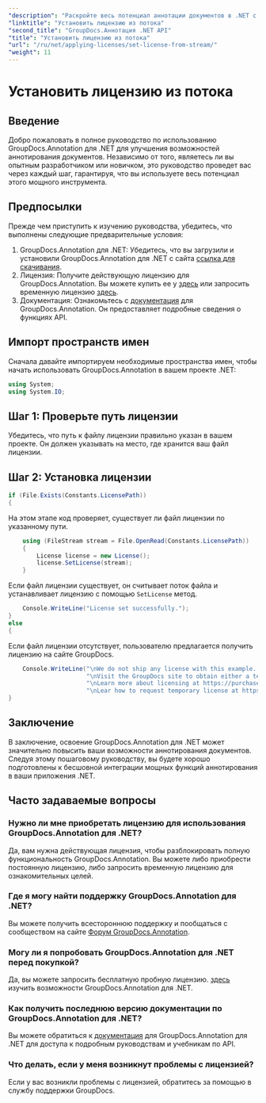 ```yaml
---
"description": "Раскройте весь потенциал аннотации документов в .NET с GroupDocs.Annotation. Следуйте нашему пошаговому руководству для бесшовной интеграции."
"linktitle": "Установить лицензию из потока"
"second_title": "GroupDocs.Аннотация .NET API"
"title": "Установить лицензию из потока"
"url": "/ru/net/applying-licenses/set-license-from-stream/"
"weight": 11
---
```


# Установить лицензию из потока

## Введение
Добро пожаловать в полное руководство по использованию GroupDocs.Annotation для .NET для улучшения возможностей аннотирования документов. Независимо от того, являетесь ли вы опытным разработчиком или новичком, это руководство проведет вас через каждый шаг, гарантируя, что вы используете весь потенциал этого мощного инструмента.
## Предпосылки
Прежде чем приступить к изучению руководства, убедитесь, что выполнены следующие предварительные условия:
1. GroupDocs.Annotation для .NET: Убедитесь, что вы загрузили и установили GroupDocs.Annotation для .NET с сайта [ссылка для скачивания](https://releases.groupdocs.com/annotation/net/).
2. Лицензия: Получите действующую лицензию для GroupDocs.Annotation. Вы можете купить ее у [здесь](https://purchase.groupdocs.com/buy) или запросить временную лицензию [здесь](https://purchase.groupdocs.com/temporary-license/).
3. Документация: Ознакомьтесь с [документация](https://tutorials.groupdocs.com/annotation/net/) для GroupDocs.Annotation. Он предоставляет подробные сведения о функциях API.

## Импорт пространств имен
Сначала давайте импортируем необходимые пространства имен, чтобы начать использовать GroupDocs.Annotation в вашем проекте .NET:
```csharp
using System;
using System.IO;
```

## Шаг 1: Проверьте путь лицензии
Убедитесь, что путь к файлу лицензии правильно указан в вашем проекте. Он должен указывать на место, где хранится ваш файл лицензии.
## Шаг 2: Установка лицензии
```csharp
if (File.Exists(Constants.LicensePath))
{
```
На этом этапе код проверяет, существует ли файл лицензии по указанному пути.
```csharp
    using (FileStream stream = File.OpenRead(Constants.LicensePath))
    {
        License license = new License();
        license.SetLicense(stream);
    }
```
Если файл лицензии существует, он считывает поток файла и устанавливает лицензию с помощью `SetLicense` метод.
```csharp
    Console.WriteLine("License set successfully.");
}
else
{
```
Если файл лицензии отсутствует, пользователю предлагается получить лицензию на сайте GroupDocs.
```csharp
    Console.WriteLine("\nWe do not ship any license with this example. " +
                      "\nVisit the GroupDocs site to obtain either a temporary or permanent license. " +
                      "\nLearn more about licensing at https://purchase.groupdocs.com/faqs/licensing. " +
                      "\nLear how to request temporary license at https://purchase.groupdocs.com/temporary-license.");
}
```

## Заключение
В заключение, освоение GroupDocs.Annotation для .NET может значительно повысить ваши возможности аннотирования документов. Следуя этому пошаговому руководству, вы будете хорошо подготовлены к бесшовной интеграции мощных функций аннотирования в ваши приложения .NET.
## Часто задаваемые вопросы
### Нужно ли мне приобретать лицензию для использования GroupDocs.Annotation для .NET?
Да, вам нужна действующая лицензия, чтобы разблокировать полную функциональность GroupDocs.Annotation. Вы можете либо приобрести постоянную лицензию, либо запросить временную лицензию для ознакомительных целей.
### Где я могу найти поддержку GroupDocs.Annotation для .NET?
Вы можете получить всестороннюю поддержку и пообщаться с сообществом на сайте [Форум GroupDocs.Annotation](https://forum.groupdocs.com/c/annotation/10).
### Могу ли я попробовать GroupDocs.Annotation для .NET перед покупкой?
Да, вы можете запросить бесплатную пробную лицензию. [здесь](https://releases.groupdocs.com/) изучить возможности GroupDocs.Annotation для .NET.
### Как получить последнюю версию документации по GroupDocs.Annotation для .NET?
Вы можете обратиться к [документация](https://tutorials.groupdocs.com/annotation/net/) для GroupDocs.Annotation для .NET для доступа к подробным руководствам и учебникам по API.
### Что делать, если у меня возникнут проблемы с лицензией?
Если у вас возникли проблемы с лицензией, обратитесь за помощью в службу поддержки GroupDocs.